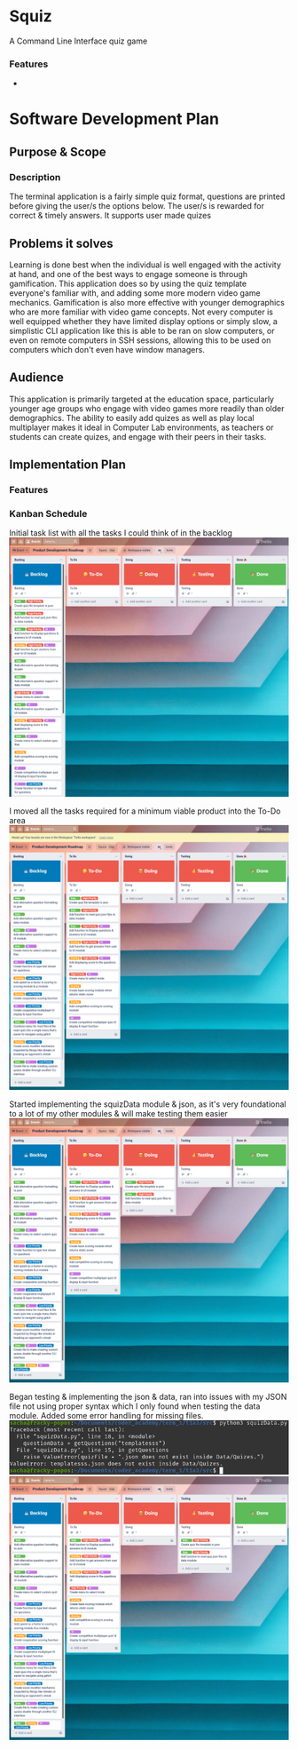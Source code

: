 # Squiz

A Command Line Interface quiz game

### Features

* 

# Software Development Plan

## Purpose & Scope

### Description

The terminal application is a fairly simple quiz format, questions are printed before giving the user/s the options below. The user/s is rewarded for correct & timely answers. It supports user made quizes

## Problems it solves

Learning is done best when the individual is well engaged with the activity at hand, and one of the best ways to engage someone is through gamification. This application does so by using the quiz template everyone's familiar with, and adding some more modern video game mechanics. Gamification is also more effective with younger demographics who are more familiar with video game concepts. Not every computer is well equipped whether they have limited display options or simply slow, a simplistic CLI application like this is able to be ran on slow computers, or even on remote computers in SSH sessions, allowing this to be used on computers which don't even have window managers.

## Audience

This application is primarily targeted at the education space, particularly younger age groups who engage with video games more readily than older demographics. The ability to easily add quizes as well as play local multiplayer makes it ideal in Computer Lab environments, as teachers or students can create quizes, and engage with their peers in their tasks. 


## Implementation Plan

### Features

### Kanban Schedule

Initial task list with all the tasks I could think of in the backlog
!["Kanban 1"](./img/Kanban(1).png)

I moved all the tasks required for a minimum viable product into the To-Do area
!["Kanban 2"](./img/Kanban(2).png)

Started implementing the squizData module & json, as it's very foundational to a lot of my other modules & will make testing them easier
!["Kanban 3"](./img/Kanban(3).png)

Began testing & implementing the json & data, ran into issues with my JSON file not using proper syntax which I only found when testing the data module. Added some error handling for missing files.
!["missing File Test"](/img/squizDataMissingFile.png)
!["Kanban 4"](./img/Kanban(4).png)